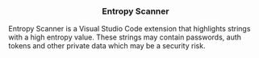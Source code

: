<center>
<h3>Entropy Scanner</h3>
</center>

Entropy Scanner is a Visual Studio Code extension that highlights strings with a high entropy value. These strings may contain passwords, auth tokens and other private data which may be a security risk.
